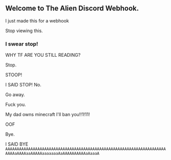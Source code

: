 ## Welcome to The Alien Discord Webhook.

I just made this for a webhook

Stop viewing this.

### I swear stop!

WHY TF ARE YOU STILL READING?

Stop.

STOOP!

I SAID STOP!
No.

Go away.

Fuck you.

My dad owns minecraft I'll ban you!!1!11!

OOF

Bye.

I SAID BYE
`AAAAAAAAAAAAAAAAAAAAAAAAAAAAAAAAAAAAAAAAAAAAAAAAAAAAAAAAAAAAAAAAAAAAAAAAAAaAAAAaaAAAAAaaaaaaaAaAAAAAAAAAAaAaaaA`
